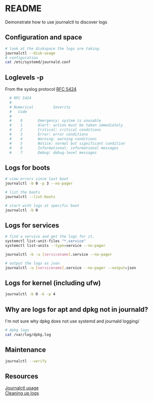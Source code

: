 # README
Demonstrate how to use journalctl to discover logs

## Configuration and space
```sh
# look at the diskspace the logs are taking.
journalctl --disk-usage  
# configuration
cat /etc/systemd/journald.conf 
```

## Loglevels -p <level>
From the syslog protocol [RFC 5424](https://tools.ietf.org/html/rfc5424)
```sh
  # RFC 5424
  #
  # Numerical         Severity
  #   Code
  #
  #    0       Emergency: system is unusable
  #    1       Alert: action must be taken immediately
  #    2       Critical: critical conditions
  #    3       Error: error conditions
  #    4       Warning: warning conditions
  #    5       Notice: normal but significant condition
  #    6       Informational: informational messages
  #    7       Debug: debug-level messages
```

## Logs for boots
```sh
# view errors since last boot
journalctl -b 0 -p 3 --no-pager

# list the boots 
journalctl --list-boots

# start with logs at specific boot
journalctl -b 0 
```

## Logs for services
```sh
# find a service and get the logs for it.
systemctl list-unit-files "*.service" 
systemctl list-units --type=service --no-pager         

journalctl -b -u [servicename].service --no-pager  

# output the logs as json
journalctl -u [servicename].service --no-pager --output=json
```

## Logs for kernel (including ufw)
```sh
journalctl -b 0 -k -p 4 
```
## Why are logs for apt and dpkg not in journald?
I'm not sure why dpkg does not use systemd and journald logging/

```sh
# dpkg logs
cat /var/log/dpkg.log   
```
## Maintenance

```sh
journalctl --verify
```

## Resources 
[Journalctl usage](https://www.debugpoint.com/2020/12/systemd-journalctl/)  
[Cleaning up logs](https://www.debugpoint.com/2021/01/systemd-journald-clean/)
